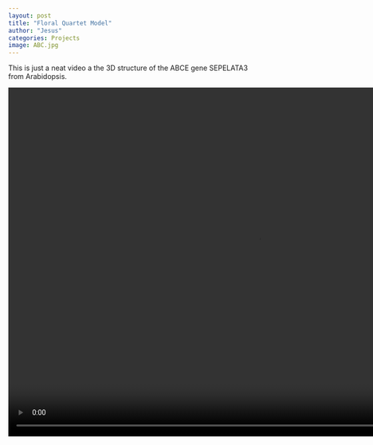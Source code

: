 ```yaml
---
layout: post
title: "Floral Quartet Model"
author: "Jesus"
categories: Projects
image: ABC.jpg
---
```




This is just a neat video a the 3D structure of the ABCE gene SEPELATA3 from Arabidopsis. 
<p align="center">
<video style="display:block; margin: 0 auto;" controls width="1000px" height="700px" autobuffer="autobuffer" autoplay="autoplay" loop="loop" controls="controls">
    <source src='/assets/img/protein.mp4' type='video/mp4; codecs="avc1.42E01E, mp4a.40.2"'>
</video>



